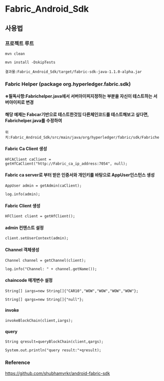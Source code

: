 # Fabric_Android_Sdk

## 사용법
### 프로젝트 루트
<pre><code>mvn clean</code></pre>
<pre><code>mvn install -DskipTests</code></pre>
<pre><code>결과물:Fabric_Android_Sdk/target/fabric-sdk-java-1.1.0-alpha.jar</code></pre>

### Fabric Helper (package org.hyperledger.fabric.sdk)
#### ※필독사항:Fabrichelper.java에서 서버아이피지정하는 부분을 자신이 테스트하는 서버아이피로 변경
#### 해당 예제는 Fabcar기반으로 테스트한것임 다른체인코드를 테스트해보고 싶다면, Fabrichelper.java를 수정하여 
<pre><code>위치:Fabric_Android_Sdk/src/main/java/org/hyperledger/fabric/sdk/Fabrichelper.java</code></pre>
#### Fabric Ca Client 생성
<pre><code>HFCAClient caClient = getHfCaClient("http://Fabric_ca_ip_address:7054", null);</code></pre>
#### Fabric ca server로 부터 받은 인증서와 개인키를 바탕으로 AppUser인스턴스 생성
<pre><code>AppUser admin = getAdmin(caClient);</code></pre>
<pre><code>log.info(admin);</code></pre>
#### Fabric Client 생성
<pre><code>HFClient client = getHfClient();</code></pre>
#### admin 컨텐스트 설정
<pre><code>client.setUserContext(admin);</code></pre>
#### Channel 객체생성
<pre><code>Channel channel = getChannel(client);</code></pre>
<pre><code>log.info("Channel: " + channel.getName());</code></pre>
#### chaincode 매개변수 설정
<pre><code>String[] iargs=new String[]{"CAR10","WOW","WOW","WOW","WOW"};</code></pre>
<pre><code>String[] qargs=new String[]{"null"};</code></pre>
#### invoke
<pre><code>invokeBlockChain(client,iargs);</code></pre>
#### query
<pre><code>String qresult=queryBlockChain(client,qargs);</code></pre>
<pre><code>System.out.println("query result:"+qresult);</code></pre>

### Reference
https://github.com/shubhamvrkr/android-fabric-sdk
